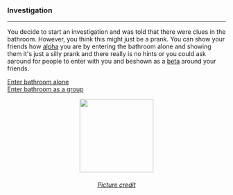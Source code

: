 ### Investigation
---
You decide to start an investigation and was told that there were clues in the bathroom. However, you think this might just be a prank. You can show 
your friends how [alpha](https://www.urbandictionary.com/define.php?term=alpha) you are by entering the bathroom alone and showing them it's just a silly prank
and there really is no hints or you could ask aaround for people to enter with you and beshown as a [beta](https://www.urbandictionary.com/define.php?term=beta) around your friends.  

[Enter bathroom alone](alone-bathroom.md)  
[Enter bathroom as a group](group-bathroom.md)  

<p align="center">
<a href='https://png2.kisspng.com/sh/633d23cfefd18584c1b27f2e2221a49b/L0KzQYm3VMA1N6dniZH0aYP2gLBuTfRmfJZojNtBZT3mccP7jB9vNaF3gehqdHWwebB9hgN1cZhmjNH7LXPvecG0ggJ1NZpzjtd8dHnqccXwjB4uPZJoTKc9NHK5dYiAhsMvPmY2TaU6NUK0RYO5WME3OGg6TKc7NT7zfri=/kisspng-detective-cartoon-private-investigator-clip-art-investigation-5ac4544b6e77f3.6515315215228160754525.png'><img width='170' src='https://png2.kisspng.com/sh/633d23cfefd18584c1b27f2e2221a49b/L0KzQYm3VMA1N6dniZH0aYP2gLBuTfRmfJZojNtBZT3mccP7jB9vNaF3gehqdHWwebB9hgN1cZhmjNH7LXPvecG0ggJ1NZpzjtd8dHnqccXwjB4uPZJoTKc9NHK5dYiAhsMvPmY2TaU6NUK0RYO5WME3OGg6TKc7NT7zfri=/kisspng-detective-cartoon-private-investigator-clip-art-investigation-5ac4544b6e77f3.6515315215228160754525.png'/></a>
</p>
<h6 align='center'>
    <a href='https://png2.kisspng.com/sh/633d23cfefd18584c1b27f2e2221a49b/L0KzQYm3VMA1N6dniZH0aYP2gLBuTfRmfJZojNtBZT3mccP7jB9vNaF3gehqdHWwebB9hgN1cZhmjNH7LXPvecG0ggJ1NZpzjtd8dHnqccXwjB4uPZJoTKc9NHK5dYiAhsMvPmY2TaU6NUK0RYO5WME3OGg6TKc7NT7zfri=/kisspng-detective-cartoon-private-investigator-clip-art-investigation-5ac4544b6e77f3.6515315215228160754525.png'>Picture credit</a>
</h6>

